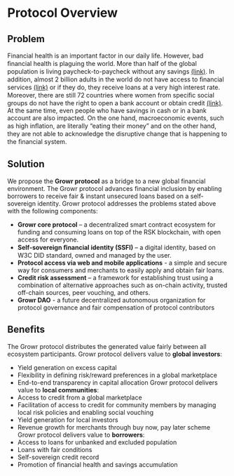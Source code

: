 # Protocol Overview
## Problem
Financial health is an important factor in our daily life. However, bad ﬁnancial health is plaguing the world. More than half of the global population is living paycheck-to-paycheck without any savings [(link)](https://globalﬁndex.worldbank.org/sites/globalﬁndex/ﬁles/chapters/2017%20Findex%20full%20report_chapter5.pdf). In addition, almost 2 billion adults in 
the world do not have access to ﬁnancial services [(link)](https://ufa.worldbank.org/en/ufa) or if they do, they receive loans at a very high interest rate. Moreover, there are still 72 countries where women from speciﬁc social groups do not have the right to open a bank account or obtain credit [(link)](https://www3.weforum.org/docs/WEF_GGGR_2020.pdf).
At the same time, even people who have savings in cash or in a bank account are also impacted. On the one hand, macroeconomic events, such as high inﬂation, are literally “eating their money” and on the other hand, they are not able to 
acknowledge the disruptive change that is happening to the ﬁnancial system.
## Solution
We propose the **Growr protocol** as a bridge to a new global financial environment. The Growr protocol advances financial 
inclusion by enabling borrowers to receive fair & instant unsecured loans based on a self-sovereign identity.
Growr protocol addresses the problems stated above with the following components: 
- **Growr core protocol** – a decentralized smart contract ecosystem for funding and consuming loans on top of the RSK blockchain, with open access for everyone.
- **Self-sovereign ﬁnancial identity (SSFI)** – a digital identity, based on W3C DID standard, owned and managed by the user.
- **Protocol access via web and mobile applications** - a simple and secure way for consumers and merchants to easily apply and obtain fair loans.
- **Credit risk assessment** – a framework for establishing trust using a combination of alternative approaches such as on-chain activity, trusted off-chain sources, peer vouching, and others.
- **Growr DAO** - a future decentralized autonomous organization for protocol governance and fair compensation of protocol contributors
## Benefits
The Growr protocol distributes the generated value fairly between all ecosystem participants.
Growr protocol delivers value to **global investors**:
- Yield generation on excess capital
- Flexibility in defining risk/reward preferences in a global marketplace
- End-to-end transparency in capital allocation
Growr protocol delivers value to **local communities**:
- Access to credit from a global marketplace
- Facilitation of access to credit for community members by managing local risk policies and enabling social vouching 
- Yield generation for local investors
- Revenue growth for merchants through buy now, pay later scheme
Growr protocol delivers value to **borrowers**:
- Access to loans for unbanked and excluded population
- Loans with fair conditions 
- Self-sovereign credit record 
- Promotion of financial health and savings accumulation
